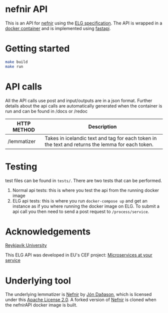 # nefnir API
This is an API for [nefnir](https://github.com/jonfd/nefnir) using the [ELG specification](https://european-language-grid.readthedocs.io/en/stable/all/A3_API/LTInternalAPI.html#basic-api-pattern).
The API is wrapped in a [docker container](https://www.docker.com/) and is implemented using [fastapi](https://github.com/tiangolo/fastapi).

# Getting started
```bash
make build
make run
```

# API calls
All the API calls use post and input/outputs are in a json format.
Further details about the api calls are automatically generated when the container is run and can be found in /docs or /redoc

| HTTP METHOD | Description |
| ----------- | --------------- |
| /lemmatizer | Takes in icelandic text and tag for each token in the text and returns the lemma for each token. |


# Testing
test files can be found in `tests/`. There are two tests that can be performed.
1. Normal api tests: this is where you test the api from the running docker image
2. ELG api tests: this is where you run `docker-compose up` and get an instance as if you where running the docker image on ELG. To submit a api call you then need to send a post request to `/process/service`.

# Acknowledgements

[Reykjavik University](https://lvl.ru.is)

This ELG API was developed in EU's CEF project: [Microservices at your service](https://www.lingsoft.fi/en/microservices-at-your-service-bridging-gap-between-nlp-research-and-industry)

# Underlying tool
The underlying lemmatizer is [Nefnir](https://github.com/jonfd/nefnir) by [Jón Daðason](https://github.com/jonfd), which is licensed under this [Apache License 2.0](https://github.com/jonfd/nefnir/blob/master/LICENSE). A forked version of [Nefnir](https://github.com/GlacierSG/nefnir) is cloned when the nefnirAPI docker image is built.
